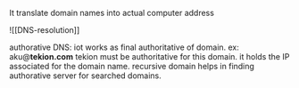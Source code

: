 It translate domain names into actual computer address

![[DNS-resolution]]

authorative DNS: iot works as final authoritative of domain. 
ex: aku@**tekion.com** tekion must be authoritative for this domain.
it holds the IP associated for the domain name.  recursive domain helps in finding authorative server for searched domains. 
